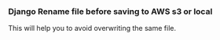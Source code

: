 <h3>Django Rename file before saving to AWS s3 or local</h3>

This will help you to avoid overwriting the same file.
